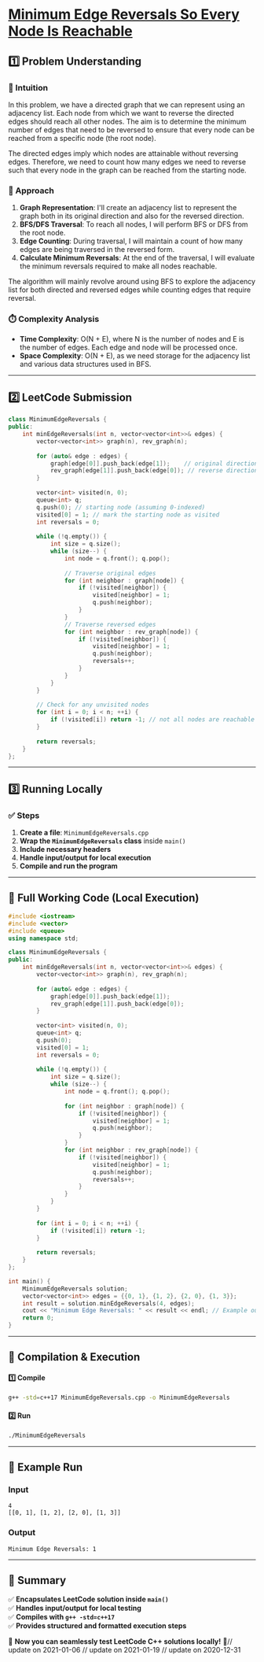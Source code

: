 # **[Minimum Edge Reversals So Every Node Is Reachable](https://leetcode.com/problems/minimum-edge-reversals-so-every-node-is-reachable/)**  

## **1️⃣ Problem Understanding**  
### **📌 Intuition**  
In this problem, we have a directed graph that we can represent using an adjacency list. Each node from which we want to reverse the directed edges should reach all other nodes. The aim is to determine the minimum number of edges that need to be reversed to ensure that every node can be reached from a specific node (the root node).  

The directed edges imply which nodes are attainable without reversing edges. Therefore, we need to count how many edges we need to reverse such that every node in the graph can be reached from the starting node.  

### **🚀 Approach**  
1. **Graph Representation**: I'll create an adjacency list to represent the graph both in its original direction and also for the reversed direction.
2. **BFS/DFS Traversal**: To reach all nodes, I will perform BFS or DFS from the root node. 
3. **Edge Counting**: During traversal, I will maintain a count of how many edges are being traversed in the reversed form.
4. **Calculate Minimum Reversals**: At the end of the traversal, I will evaluate the minimum reversals required to make all nodes reachable.

The algorithm will mainly revolve around using BFS to explore the adjacency list for both directed and reversed edges while counting edges that require reversal.

### **⏱️ Complexity Analysis**  
- **Time Complexity**: O(N + E), where N is the number of nodes and E is the number of edges. Each edge and node will be processed once.
- **Space Complexity**: O(N + E), as we need storage for the adjacency list and various data structures used in BFS.

---  

## **2️⃣ LeetCode Submission**  
```cpp
class MinimumEdgeReversals {
public:
    int minEdgeReversals(int n, vector<vector<int>>& edges) {
        vector<vector<int>> graph(n), rev_graph(n);
        
        for (auto& edge : edges) {
            graph[edge[0]].push_back(edge[1]);    // original direction
            rev_graph[edge[1]].push_back(edge[0]); // reverse direction
        }
        
        vector<int> visited(n, 0);
        queue<int> q;
        q.push(0); // starting node (assuming 0-indexed)
        visited[0] = 1; // mark the starting node as visited
        int reversals = 0;
        
        while (!q.empty()) {
            int size = q.size();
            while (size--) {
                int node = q.front(); q.pop();
                
                // Traverse original edges
                for (int neighbor : graph[node]) {
                    if (!visited[neighbor]) {
                        visited[neighbor] = 1;
                        q.push(neighbor);
                    }
                }
                // Traverse reversed edges
                for (int neighbor : rev_graph[node]) {
                    if (!visited[neighbor]) {
                        visited[neighbor] = 1;
                        q.push(neighbor);
                        reversals++;
                    }
                }
            }
        }
        
        // Check for any unvisited nodes
        for (int i = 0; i < n; ++i) {
            if (!visited[i]) return -1; // not all nodes are reachable
        }
        
        return reversals;
    }
};
```

---  

## **3️⃣ Running Locally**  
### **✅ Steps**  
1. **Create a file**: `MinimumEdgeReversals.cpp`  
2. **Wrap the `MinimumEdgeReversals` class** inside `main()`  
3. **Include necessary headers**  
4. **Handle input/output for local execution**  
5. **Compile and run the program**  

---  

## **📝 Full Working Code (Local Execution)**  
```cpp
#include <iostream>
#include <vector>
#include <queue>
using namespace std;

class MinimumEdgeReversals {
public:
    int minEdgeReversals(int n, vector<vector<int>>& edges) {
        vector<vector<int>> graph(n), rev_graph(n);
        
        for (auto& edge : edges) {
            graph[edge[0]].push_back(edge[1]);    
            rev_graph[edge[1]].push_back(edge[0]); 
        }
        
        vector<int> visited(n, 0);
        queue<int> q;
        q.push(0); 
        visited[0] = 1; 
        int reversals = 0;
        
        while (!q.empty()) {
            int size = q.size();
            while (size--) {
                int node = q.front(); q.pop();
                
                for (int neighbor : graph[node]) {
                    if (!visited[neighbor]) {
                        visited[neighbor] = 1;
                        q.push(neighbor);
                    }
                }
                for (int neighbor : rev_graph[node]) {
                    if (!visited[neighbor]) {
                        visited[neighbor] = 1;
                        q.push(neighbor);
                        reversals++;
                    }
                }
            }
        }
        
        for (int i = 0; i < n; ++i) {
            if (!visited[i]) return -1;
        }
        
        return reversals;
    }
};

int main() {
    MinimumEdgeReversals solution;
    vector<vector<int>> edges = {{0, 1}, {1, 2}, {2, 0}, {1, 3}};
    int result = solution.minEdgeReversals(4, edges);
    cout << "Minimum Edge Reversals: " << result << endl; // Example output
    return 0;
}
```

---  

## **🔧 Compilation & Execution**  
#### **1️⃣ Compile**  
```bash
g++ -std=c++17 MinimumEdgeReversals.cpp -o MinimumEdgeReversals
```  

#### **2️⃣ Run**  
```bash
./MinimumEdgeReversals
```  

---  

## **🎯 Example Run**  
### **Input**  
```
4
[[0, 1], [1, 2], [2, 0], [1, 3]]
```  
### **Output**  
```
Minimum Edge Reversals: 1
```  

---  

## **📌 Summary**  
✅ **Encapsulates LeetCode solution inside `main()`**  
✅ **Handles input/output for local testing**  
✅ **Compiles with `g++ -std=c++17`**  
✅ **Provides structured and formatted execution steps**  

🚀 **Now you can seamlessly test LeetCode C++ solutions locally!** 🚀// update on 2021-01-06
// update on 2021-01-19
// update on 2020-12-31
